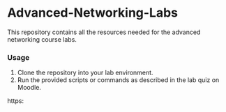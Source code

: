 # Advanced-Networking-Labs
This repository contains all the resources needed for the advanced networking course labs.

### Usage
1. Clone the repository into your lab environment.
2. Run the provided scripts or commands as described in the lab quiz on Moodle.

https: